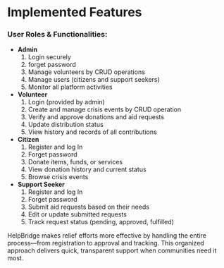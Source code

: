 # Implemented Features
### **User Roles & Functionalities:**

- **Admin**
    1. Login securely
    2. forget password
    3. Manage volunteers by CRUD operations
    4. Manage users (citizens and support seekers)
    5. Monitor all platform activities
- **Volunteer**
    1. Login (provided by admin)
    2. Create and manage crisis events by CRUD operation
    3. Verify and approve donations and aid requests
    4. Update distribution status
    5. View history and records of all contributions
- **Citizen**
    1. Register and log In
    2. Forget password
    3. Donate items, funds, or services
    4. View donation history and current status
    5. Browse crisis events
- **Support Seeker**
    1. Register and log In
    2. Forget password
    3. Submit aid requests based on their needs
    4. Edit or update submitted requests 
    5. Track request status (pending, approved, fulfilled)

HelpBridge makes relief efforts more effective by handling the entire process—from registration to approval and tracking. This organized approach delivers quick, transparent support when communities need it most.

